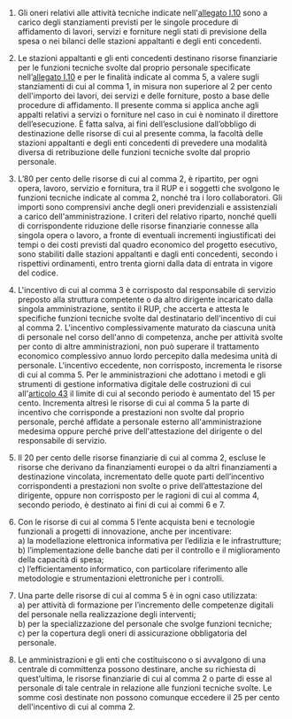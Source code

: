 1. Gli oneri relativi alle attività tecniche indicate nell'[allegato I.10](/index.html?section=attachment-1-10&version=2) sono a carico degli stanziamenti previsti per le singole procedure di affidamento di lavori, servizi e forniture negli stati di previsione della spesa o nei bilanci delle stazioni appaltanti e degli enti concedenti. 

2. Le stazioni appaltanti e gli enti concedenti destinano risorse finanziarie per le funzioni tecniche svolte dal proprio personale specificate nell’[allegato I.10](/index.html?section=attachment-1-10&version=2) e per le finalità indicate al comma 5, a valere sugli stanziamenti di cui al comma 1, in misura non superiore al 2 per cento dell'importo dei lavori, dei servizi e delle forniture, posto a base delle procedure di affidamento. Il presente comma si applica anche agli appalti relativi a servizi o forniture nel caso in cui è nominato il direttore dell’esecuzione. È fatta salva, ai fini dell’esclusione dall’obbligo di destinazione delle risorse di cui al presente comma, la facoltà delle stazioni appaltanti e degli enti concedenti di prevedere una modalità diversa di retribuzione delle funzioni tecniche svolte dal proprio personale.

3. L’80 per cento delle risorse di cui al comma 2, è ripartito, per ogni opera, lavoro, servizio e fornitura, tra il RUP e i soggetti che svolgono le funzioni tecniche indicate al comma 2, nonché tra i loro collaboratori. Gli importi sono comprensivi anche degli oneri previdenziali e assistenziali a carico dell'amministrazione. I criteri del relativo riparto, nonché quelli di corrispondente riduzione delle risorse finanziarie connesse alla singola opera o lavoro, a fronte di eventuali incrementi ingiustificati dei tempi o dei costi previsti dal quadro economico del progetto esecutivo, sono stabiliti dalle stazioni appaltanti e dagli enti concedenti, secondo i rispettivi ordinamenti, entro trenta giorni dalla data di entrata in vigore del codice.

4. L'incentivo di cui al comma 3 è corrisposto dal responsabile di servizio preposto alla struttura competente o da altro dirigente incaricato dalla singola amministrazione, sentito il RUP, che accerta e attesta le specifiche funzioni tecniche svolte dal destinatario dell'incentivo di cui al comma 2. L'incentivo complessivamente maturato da ciascuna unità di personale nel corso dell'anno di competenza, anche per attività svolte per conto di altre amministrazioni, non può superare il trattamento economico complessivo annuo lordo percepito dalla medesima unità di personale. L'incentivo eccedente, non corrisposto, incrementa le risorse di cui al comma 5. Per le amministrazioni che adottano i metodi e gli strumenti di gestione informativa digitale delle costruzioni di cui all'[articolo 43](/index.html?article=articolo-43&version=2) il limite di cui al secondo periodo è aumentato del 15 per cento. Incrementa altresì le risorse di cui al comma 5 la parte di incentivo che corrisponde a prestazioni non svolte dal proprio personale, perché affidate a personale esterno all'amministrazione medesima oppure perché prive dell'attestazione del dirigente o del responsabile di servizio.

5. Il 20 per cento delle risorse finanziarie di cui al comma 2, escluse le risorse che derivano da finanziamenti europei o da altri finanziamenti a destinazione vincolata, incrementato delle quote parti dell’incentivo corrispondenti a prestazioni non svolte o prive dell’attestazione del dirigente, oppure non corrisposto per le ragioni di cui al comma 4, secondo periodo, è destinato ai fini di cui ai commi 6 e 7.

6. Con le risorse di cui al comma 5 l’ente acquista beni e tecnologie funzionali a progetti di innovazione, anche per incentivare:<br>a) la modellazione elettronica informativa per l’edilizia e le infrastrutture;<br>b) l’implementazione delle banche dati per il controllo e il miglioramento della capacità di spesa;<br>c) l’efficientamento informatico, con particolare riferimento alle metodologie e strumentazioni elettroniche per i controlli.

7. Una parte delle risorse di cui al comma 5 è in ogni caso utilizzata:<br>a) per attività di formazione per l’incremento delle competenze digitali del personale nella realizzazione degli interventi;<br>b) per la specializzazione del personale che svolge funzioni tecniche;<br>c) per la copertura degli oneri di assicurazione obbligatoria del personale.

8. Le amministrazioni e gli enti che costituiscono o si avvalgono di una centrale di committenza possono destinare, anche su richiesta di quest’ultima, le risorse finanziarie di cui al comma 2 o parte di esse al personale di tale centrale in relazione alle funzioni tecniche svolte. Le somme così destinate non possono comunque eccedere il 25 per cento dell'incentivo di cui al comma 2.